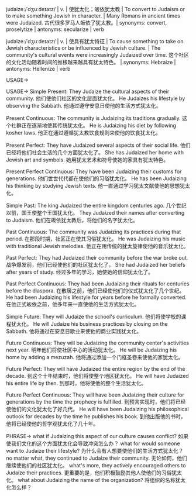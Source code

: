 judaize:/ˈdʒuːdeɪaɪz/ | v. | 使犹太化；皈依犹太教 | To convert to Judaism or to make something Jewish in character. |  Many Romans in ancient times were Judaized. 古代很多罗马人皈依了犹太教。| synonyms: convert, proselytize | antonyms: secularize | verb

judaize:/ˈdʒuːdeɪaɪz/ | v. | 使具有犹太特征 | To cause something to take on Jewish characteristics or be influenced by Jewish culture. | The community's cultural events were increasingly Judaized over time.  这个社区的文化活动随着时间的推移越来越具有犹太特色。 | synonyms: Hebraize | antonyms: Hellenize | verb


USAGE->

USAGE->
Simple Present:
They Judaize the cultural aspects of their community. 他们使他们社区的文化层面犹太化。
He Judaizes his lifestyle by observing the Sabbath. 他通过遵守安息日使他的生活方式犹太化。

Present Continuous:
The community is Judaizing its traditions gradually.  这个社群正在逐渐地使其传统犹太化。
He is Judaizing his diet by following kosher laws. 他正在通过遵循犹太教饮食规则来使他的饮食犹太化。

Present Perfect:
They have Judaized several aspects of their social life. 他们已经将他们社会生活的几个方面犹太化了。
She has Judaized her home with Jewish art and symbols. 她用犹太艺术和符号使她的家具有犹太特色。


Present Perfect Continuous:
They have been Judaizing their customs for generations.  他们世世代代都在使他们的习俗犹太化。
He has been Judaizing his thinking by studying Jewish texts. 他一直通过学习犹太文献使他的思想犹太化。


Simple Past:
The king Judaized the entire kingdom centuries ago.  几个世纪以前，国王使整个王国犹太化。
They Judaized their names after converting to Judaism.  他们在皈依犹太教后，将他们的名字犹太化。

Past Continuous:
The community was Judaizing its practices during that period. 在那段时期，社区正在使其习俗犹太化。
He was Judaizing his music with traditional Jewish melodies. 他正在用传统的犹太旋律使他的音乐犹太化。


Past Perfect:
They had Judaized their community before the war broke out. 战争爆发前，他们已经使他们的社区犹太化了。
She had Judaized her beliefs after years of study.  经过多年的学习，她使她的信仰犹太化了。

Past Perfect Continuous:
They had been Judaizing their rituals for centuries before the diaspora.  在散居之前，他们已经使他们的仪式犹太化了几个世纪。
He had been Judaizing his lifestyle for years before he formally converted. 在他正式皈依之前，他多年来一直使他的生活方式犹太化。


Simple Future:
They will Judaize the school's curriculum. 他们将使学校的课程犹太化。
He will Judaize his business practices by closing on the Sabbath. 他将通过在安息日歇业来使他的商业实践犹太化。

Future Continuous:
They will be Judaizing the community center's activities next year. 明年他们将使社区中心的活动犹太化。
He will be Judaizing his home by adding a mezuzah. 他将通过添加一个门框圣卷来使他的家犹太化。

Future Perfect:
They will have Judaized the entire region by the end of the decade. 到这个十年结束时，他们将使整个地区犹太化。
He will have Judaized his entire life by then. 到那时，他将使他的整个生活犹太化。

Future Perfect Continuous:
They will have been Judaizing their culture for generations by the time the prophecy is fulfilled.  到预言实现时，他们将已经使他们的文化犹太化了好几代。
He will have been Judaizing his philosophical outlook for decades by the time he publishes his book. 到他出版他的书时，他将已经使他的哲学观犹太化了几十年。


PHRASE->
what if Judaizing this aspect of our culture causes conflict? 如果使我们文化的这个方面犹太化会导致冲突怎么办？
what for would someone want to Judaize their lifestyle?  为什么会有人想要使他们的生活方式犹太化？
no matter what, they continued to Judaize their community. 无论如何，他们继续使他们的社区犹太化。
what's more, they actively encouraged others to Judaize their practices.  更重要的是，他们积极鼓励其他人使他们的习俗犹太化。
what about Judaizing the name of the organization?  将组织的名称犹太化怎么样？
